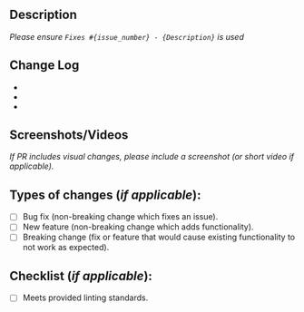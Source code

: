 <!--- Provide a general summary of your changes in the Title above -->

## Description
_Please ensure `Fixes #{issue_number} - {Description}` is used_

## Change Log
*
*
*

## Screenshots/Videos
_If PR includes visual changes, please include a screenshot (or short video if applicable)._

## Types of changes (_if applicable_):
<!--- What types of changes does your code introduce? Put an `x` in all the boxes that apply: -->
- [ ] Bug fix (non-breaking change which fixes an issue).
- [ ] New feature (non-breaking change which adds functionality).
- [ ] Breaking change (fix or feature that would cause existing functionality to not work as expected).

## Checklist (_if applicable_):
- [ ] Meets provided linting standards.
